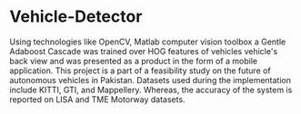 # Vehicle-Detector

Using technologies like OpenCV, Matlab computer vision toolbox a Gentle Adaboost Cascade was trained over HOG features of vehicles vehicle's back view and was presented as a product in the form of a mobile application. This project is a part of a feasibility study on the future of autonomous vehicles in Pakistan. Datasets used during the implementation include KITTI, GTI, and Mappellery. Whereas, the accuracy of the system is reported on LISA and TME Motorway datasets.
